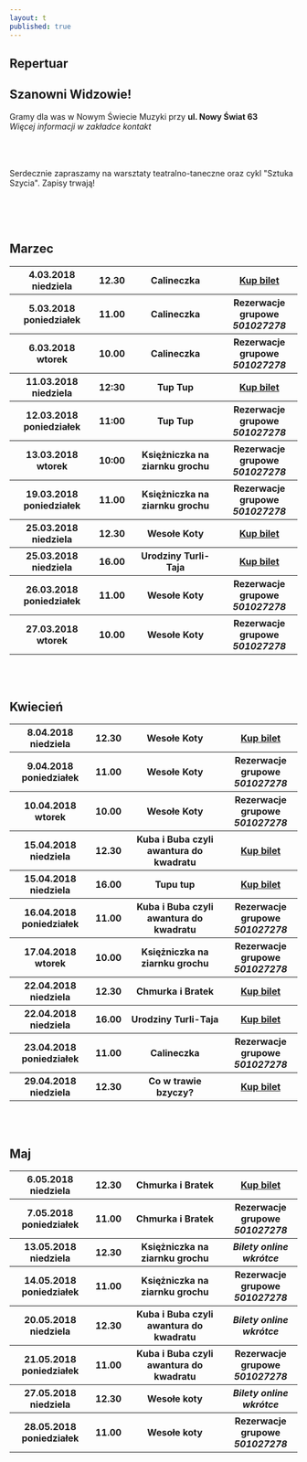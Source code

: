 ```yaml
---
layout: t
published: true
---
```


<link rel="stylesheet" href="https://unpkg.com/purecss@0.6.2/build/pure-min.css" integrity="sha384-UQiGfs9ICog+LwheBSRCt1o5cbyKIHbwjWscjemyBMT9YCUMZffs6UqUTd0hObXD" crossorigin="anonymous">







## Repertuar  

## Szanowni Widzowie!

Gramy dla was w Nowym Świecie Muzyki przy <strong>ul. Nowy Świat 63</strong> <br />
<i> Więcej informacji w zakładce kontakt</i> 
<br /><br /><br /><br /> 

Serdecznie zapraszamy na warsztaty teatralno-taneczne oraz cykl "Sztuka Szycia". Zapisy trwają!
<br /><br />

<!-- ## Zapraszamy na 

## Wielki Bal Karnawałowych Rycerzy i Księżniczek 

## już 11.02.2018

### Dzięki Wypożyczalni Kostiumów Maskarada dzieci bęgą mogły przebrać się za swoich ulubionych bohaterów wziąć udział w karnawałowej zabawie prowadzonej przez naszych aktorów

<br />
<br />
<ul class="photos">
    <a id="single_image" rel="1000" href='lay/img/bal_big.jpg'><img src="lay/img/bal_small.jpg"/></a>
</ul> -->

	
<br /><br />

## Marzec

<table class="pure-table">
	<tr>
		<th>4.03.2018 niedziela</th>
		<th>12.30</th>
		<th>Calineczka</th>
		<th><a href="https://ewejsciowki.pl/embedded/rezerwacja/96737">Kup bilet</a></th>	
	</tr>
	<tr>
		<th>5.03.2018 poniedziałek</th>
		<th>11.00</th>
		<th>Calineczka</th>
		<th>Rezerwacje grupowe <i><br />501027278</i></th>
	</tr>
	<tr>
		<th>6.03.2018 wtorek</th>
		<th>10.00</th>
		<th>Calineczka</th>
		<th>Rezerwacje grupowe <i><br />501027278</i></th>
	</tr>
	<tr>
		<th>11.03.2018 niedziela</th>
		<th>12:30</th>
		<th>Tup Tup</th>
		<th><a href="https://ewejsciowki.pl/embedded/rezerwacja/96738">Kup bilet</a></th>	
	</tr>
	<tr>
		<th>12.03.2018 poniedziałek</th>
		<th>11:00</th>
		<th>Tup Tup</th>
		<th>Rezerwacje grupowe <i><br />501027278</i></th>
	</tr>
	<tr>
		<th>13.03.2018 wtorek</th>
		<th>10:00</th>
		<th>Księżniczka na ziarnku grochu</th>
		<th>Rezerwacje grupowe <i><br />501027278</i></th>
	</tr>
	<!-- <tr>
		<th>18.03.2018 niedziela</th>
		<th>12.30</th>
		<th>Co w trawie bzyczy?</th>
		<th><a href="https://ewejsciowki.pl/embedded/rezerwacja/92005">Kup bilet</a></th>	
	</tr> -->
	<tr>
		<th>19.03.2018 poniedziałek</th>
		<th>11.00</th>
		<th>Księżniczka na ziarnku grochu</th>
		<th>Rezerwacje grupowe <i><br />501027278</i></th>
	</tr>
	<tr>
		<th>25.03.2018 niedziela</th>
		<th>12.30</th>
		<th>Wesołe Koty</th>
		<th><a href="https://ewejsciowki.pl/embedded/rezerwacja/96739">Kup bilet</a></th>		
	</tr>
	<tr>
		<th>25.03.2018 niedziela</th>
		<th>16.00</th>
		<th>Urodziny Turli-Taja</th>
		<th><a href="https://ewejsciowki.pl/embedded/rezerwacja/97551">Kup bilet</a></th>	
	</tr>
	<tr>
		<th>26.03.2018 poniedziałek</th>
		<th>11.00</th>
		<th>Wesołe Koty</th>
		<th>Rezerwacje grupowe <i><br />501027278</i></th>
	</tr>
	<tr>
		<th>27.03.2018 wtorek</th>
		<th>10.00</th>
		<th>Wesołe Koty</th>
		<th>Rezerwacje grupowe <i><br />501027278</i></th>
	</tr>
</table>

<br /><br />

## Kwiecień

<table class="pure-table">
	<tr>
		<th>8.04.2018 niedziela</th>
		<th>12.30</th>
		<th>Wesołe Koty</th>
		<th><a href="https://ewejsciowki.pl/embedded/rezerwacja/96334">Kup bilet</a></th>
	</tr>
	<tr>
		<th>9.04.2018 poniedziałek</th>
		<th>11.00</th>
		<th>Wesołe Koty</th>
		<th>Rezerwacje grupowe <i><br />501027278</i></th>
	</tr>
	<tr>
		<th>10.04.2018 wtorek</th>
		<th>10.00</th>
		<th>Wesołe Koty</th>
		<th>Rezerwacje grupowe <i><br />501027278</i></th>
	</tr>
	<tr>
		<th>15.04.2018 niedziela</th>
		<th>12.30</th>
		<th>Kuba i Buba czyli awantura do kwadratu</th>
		<th><a href="https://ewejsciowki.pl/embedded/rezerwacja/96335">Kup bilet</a></th>
	</tr>
	<tr>
		<th>15.04.2018 niedziela</th>
		<th>16.00</th>
		<th>Tupu tup</th>
		<th><a href="https://ewejsciowki.pl/embedded/rezerwacja/101893">Kup bilet</a></th>
	</tr>
	<tr>
		<th>16.04.2018 poniedziałek</th>
		<th>11.00</th>
		<th>Kuba i Buba czyli awantura do kwadratu</th>
		<th>Rezerwacje grupowe <i><br />501027278</i></th>
	</tr>
	<tr>
		<th>17.04.2018 wtorek</th>
		<th>10.00</th>
		<th>Księżniczka na ziarnku grochu</th>
		<th>Rezerwacje grupowe <i><br />501027278</i></th>
	</tr>
	<tr>
		<th>22.04.2018 niedziela</th>
		<th>12.30</th>
		<th>Chmurka i Bratek</th>
		<th><a href="https://ewejsciowki.pl/embedded/rezerwacja/96336">Kup bilet</a></th>
	</tr>
	<tr>
		<th>22.04.2018 niedziela</th>
		<th>16.00</th>
		<th>Urodziny Turli-Taja</th>
		<th><a href="https://ewejsciowki.pl/embedded/rezerwacja/96337">Kup bilet</a></th>
	</tr>
	<tr>
		<th>23.04.2018 poniedziałek</th>
		<th>11.00</th>
		<th>Calineczka</th>
		<th>Rezerwacje grupowe <i><br />501027278</i></th>
	</tr>
	<tr>
		<th>29.04.2018 niedziela</th>
		<th>12.30</th>
		<th>Co w trawie bzyczy?</th>
		<th><a href="https://ewejsciowki.pl/embedded/rezerwacja/96338">Kup bilet</a></th>
	</tr>
</table>

<br /><br />

## Maj

<table class="pure-table">
	<tr>
		<th>6.05.2018 niedziela</th>
		<th>12.30</th>
		<th>Chmurka i Bratek</th>
		<th><a href="https://ewejsciowki.pl/embedded/rezerwacja/101911">Kup bilet</a></th>
	</tr>
	<tr>
		<th>7.05.2018 poniedziałek</th>
		<th>11.00</th>
		<th>Chmurka i Bratek</th>
		<th>Rezerwacje grupowe <i><br />501027278</i></th>
	</tr>
	<tr>
		<th>13.05.2018 niedziela</th>
		<th>12.30</th>
		<th>Księżniczka na ziarnku grochu</th>
		<th><i>Bilety online wkrótce</i></th>
	</tr>
	<tr>
		<th>14.05.2018 poniedziałek</th>
		<th>11.00</th>
		<th>Księżniczka na ziarnku grochu</th>
		<th>Rezerwacje grupowe <i><br />501027278</i></th>
	</tr>
	<tr>
		<th>20.05.2018 niedziela</th>
		<th>12.30</th>
		<th>Kuba i Buba czyli awantura do kwadratu</th>
		<th><i>Bilety online wkrótce</i></th>
	</tr>
	<tr>
		<th>21.05.2018 poniedziałek</th>
		<th>11.00</th>
		<th>Kuba i Buba czyli awantura do kwadratu</th>
		<th>Rezerwacje grupowe <i><br />501027278</i></th>
	</tr>
	<tr>
		<th>27.05.2018 niedziela</th>
		<th>12.30</th>
		<th>Wesołe koty</th>
		<th><i>Bilety online wkrótce</i></th>
	</tr>
	<tr>
		<th>28.05.2018 poniedziałek</th>
		<th>11.00</th>
		<th>Wesołe koty</th>
		<th>Rezerwacje grupowe <i><br />501027278</i></th>
	</tr>
</table>

<style>
.pure-table thead {
    background-color: rgba(143, 223, 255, 0.19) !important;
    color: #000;
    text-align: left;
    vertical-align: bottom;
}
</style>